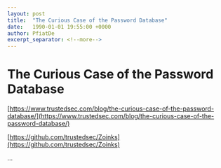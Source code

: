 ```yaml
---
layout: post
title:  "The Curious Case of the Password Database"
date:   1990-01-01 19:55:00 +0000
author: PfiatDe
excerpt_separator: <!--more-->
---
```


# The Curious Case of the Password Database

[https://www.trustedsec.com/blog/the-curious-case-of-the-password-database/](https://www.trustedsec.com/blog/the-curious-case-of-the-password-database/)

[https://github.com/trustedsec/Zoinks](https://github.com/trustedsec/Zoinks)

...
<!--more-->
